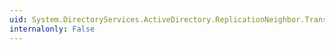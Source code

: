 ```yaml
---
uid: System.DirectoryServices.ActiveDirectory.ReplicationNeighbor.TransportType
internalonly: False
---
```

